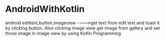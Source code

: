 # AndroidWithKotlin
android edittext,button,imageview ---->get text from edit text and toast it by clicking button.
Also clicking image view get image from  gallery and set those image in image view by using Kotlin Programming
